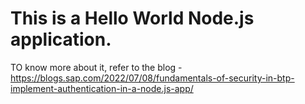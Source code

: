 # This is a Hello World Node.js application. 
TO know more about it, refer to the blog - https://blogs.sap.com/2022/07/08/fundamentals-of-security-in-btp-implement-authentication-in-a-node.js-app/
